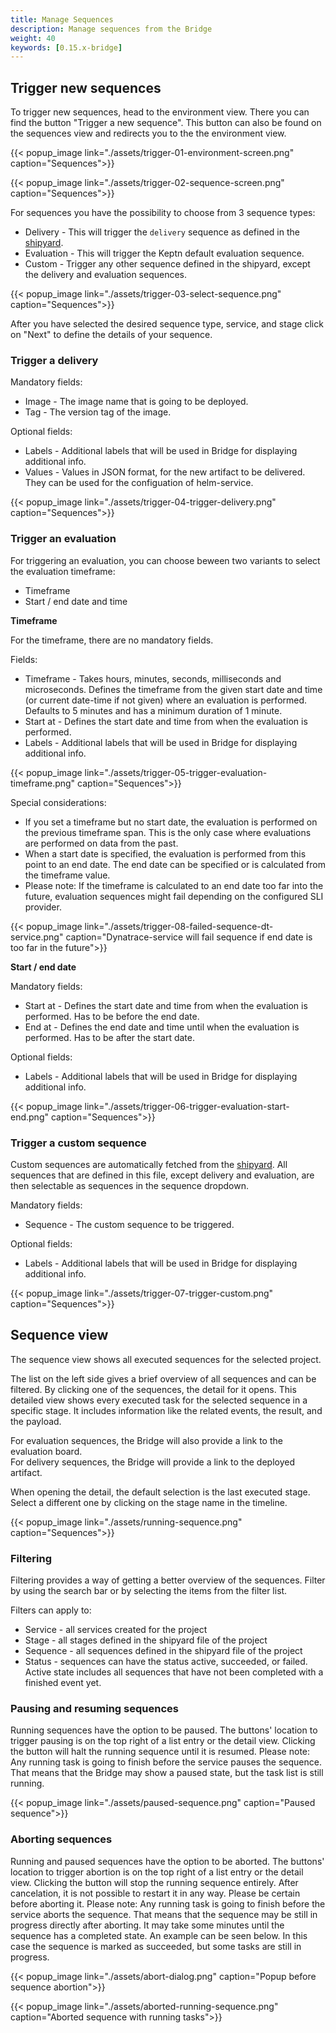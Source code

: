 ```yaml
---
title: Manage Sequences
description: Manage sequences from the Bridge
weight: 40
keywords: [0.15.x-bridge]
---
```


## Trigger new sequences

To trigger new sequences, head to the environment view. There you can find the button "Trigger a new sequence". This button can also be found on the sequences view and redirects you to the the environment view.

{{< popup_image
link="./assets/trigger-01-environment-screen.png"
caption="Sequences">}}

{{< popup_image
link="./assets/trigger-02-sequence-screen.png"
caption="Sequences">}}

For sequences you have the possibility to choose from 3 sequence types:

* Delivery - This will trigger the `delivery` sequence as defined in the [shipyard](../../manage/shipyard/).
* Evaluation - This will trigger the Keptn default evaluation sequence.
* Custom - Trigger any other sequence defined in the shipyard, except the delivery and evaluation sequences.

{{< popup_image
link="./assets/trigger-03-select-sequence.png"
caption="Sequences">}}

After you have selected the desired sequence type, service, and stage click on "Next" to define the details of your sequence.

### Trigger a delivery

Mandatory fields:

* Image - The image name that is going to be deployed.
* Tag - The version tag of the image.

Optional fields:

* Labels - Additional labels that will be used in Bridge for displaying additional info.
* Values - Values in JSON format, for the new artifact to be delivered. They can be used for the configuation of helm-service.

{{< popup_image
link="./assets/trigger-04-trigger-delivery.png"
caption="Sequences">}}

### Trigger an evaluation

For triggering an evaluation, you can choose beween two variants to select the evaluation timeframe:

* Timeframe
* Start / end date and time

**Timeframe**

For the timeframe, there are no mandatory fields.

Fields:

* Timeframe - Takes hours, minutes, seconds, milliseconds and microseconds. Defines the timeframe from the given start date and time (or current date-time if not given) where an evaluation is performed. Defaults to 5 minutes and has a minimum duration of 1 minute.
* Start at - Defines the start date and time from when the evaluation is performed.
* Labels - Additional labels that will be used in Bridge for displaying additional info.

{{< popup_image
link="./assets/trigger-05-trigger-evaluation-timeframe.png"
caption="Sequences">}}

Special considerations:

* If you set a timeframe but no start date, the evaluation is performed on the previous timeframe span. This is the only case where evaluations are performed on data from the past.
* When a start date is specified, the evaluation is performed from this point to an end date. The end date can be specified or is calculated from the timeframe value.
* Please note: If the timeframe is calculated to an end date too far into the future, evaluation sequences might fail depending on the configured SLI provider.

{{< popup_image
link="./assets/trigger-08-failed-sequence-dt-service.png"
caption="Dynatrace-service will fail sequence if end date is too far in the future">}}

**Start / end date**

Mandatory fields:

* Start at - Defines the start date and time from when the evaluation is performed. Has to be before the end date.
* End at - Defines the end date and time until when the evaluation is performed. Has to be after the start date.

Optional fields:

* Labels - Additional labels that will be used in Bridge for displaying additional info.

{{< popup_image
link="./assets/trigger-06-trigger-evaluation-start-end.png"
caption="Sequences">}}

### Trigger a custom sequence

Custom sequences are automatically fetched from the [shipyard](../../manage/shipyard/). All sequences that are defined in this file, except delivery and evaluation, are then selectable as sequences in the sequence dropdown.

Mandatory fields:

* Sequence - The custom sequence to be triggered.

Optional fields:

* Labels - Additional labels that will be used in Bridge for displaying additional info.

{{< popup_image
link="./assets/trigger-07-trigger-custom.png"
caption="Sequences">}}

## Sequence view

The sequence view shows all executed sequences for the selected project.

The list on the left side gives a brief overview of all sequences and can be filtered. By clicking one of the sequences, the detail for it opens.
This detailed view shows every executed task for the selected sequence in a specific stage. It includes information like the related events, the result, and the payload.

For evaluation sequences, the Bridge will also provide a link to the evaluation board.<br/>
For delivery sequences, the Bridge will provide a link to the deployed artifact.

When opening the detail, the default selection is the last executed stage. Select a different one by clicking on the stage name in the timeline.

{{< popup_image
link="./assets/running-sequence.png"
caption="Sequences">}}

### Filtering

Filtering provides a way of getting a better overview of the sequences. Filter by using the search bar or by selecting the items from the filter list.

Filters can apply to:

* Service - all services created for the project
* Stage - all stages defined in the shipyard file of the project
* Sequence - all sequences defined in the shipyard file of the project
* Status - sequences can have the status active, succeeded, or failed. Active state includes all sequences that have not been completed with a finished event yet.

### Pausing and resuming sequences

Running sequences have the option to be paused. The buttons' location to trigger pausing is on the top right of a list entry or the detail view. Clicking the button will halt the running sequence until it is resumed.
Please note: Any running task is going to finish before the service pauses the sequence. That means that the Bridge may show a paused state, but the task list is still running.

{{< popup_image
link="./assets/paused-sequence.png"
caption="Paused sequence">}}

### Aborting sequences

Running and paused sequences have the option to be aborted. The buttons' location to trigger abortion is on the top right of a list entry or the detail view. Clicking the button will stop the running sequence entirely. After cancelation, it is not possible to restart it in any way. Please be certain before aborting it.
Please note: Any running task is going to finish before the service aborts the sequence. That means that the sequence may be still in progress directly after aborting. It may take some minutes until the sequence has a completed state. An example can be seen below. In this case the sequence is marked as succeeded, but some tasks are still in progress.

{{< popup_image
link="./assets/abort-dialog.png"
caption="Popup before sequence abortion">}}

{{< popup_image
link="./assets/aborted-running-sequence.png"
caption="Aborted sequence with running tasks">}}
